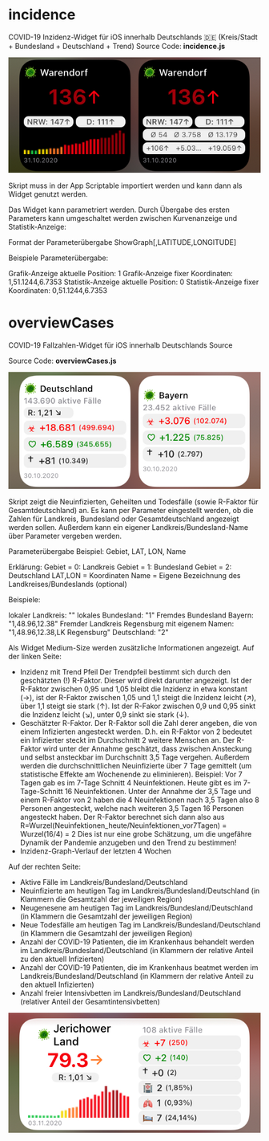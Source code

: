# incidence
COVID-19 Inzidenz-Widget für iOS innerhalb Deutschlands 🇩🇪 (Kreis/Stadt + Bundesland + Deutschland + Trend)
Source Code: <b>incidence.js</b>

<img src=incidence.jpg>

Skript muss in der App Scriptable importiert werden und kann dann als Widget genutzt werden. 

Das Widget kann parametriert werden. Durch Übergabe des ersten Parameters kann umgeschaltet werden zwischen Kurvenanzeige und Statistik-Anzeige:

Format der Parameterübergabe
ShowGraph[,LATITUDE,LONGITUDE]

Beispiele Parameterübergabe:

Grafik-Anzeige aktuelle Position: 1
Grafik-Anzeige fixer Koordinaten: 1,51.1244,6.7353
Statistik-Anzeige aktuelle Position: 0
Statistik-Anzeige fixer Koordinaten: 0,51.1244,6.7353


# overviewCases
COVID-19 Fallzahlen-Widget für iOS innerhalb Deutschlands
Source

Source Code: <b>overviewCases.js</b>

<img src=overviewCases.jpg>

Skript zeigt die Neuinfizierten, Geheilten und Todesfälle (sowie R-Faktor für Gesamtdeutschland) an.
Es kann per Parameter eingestellt werden, ob die Zahlen für Landkreis, Bundesland oder Gesamtdeutschland angezeigt werden sollen. Außerdem kann ein eigener Landkreis/Bundesland-Name über Parameter vergeben werden.

Parameterübergabe Beispiel:
Gebiet, LAT, LON, Name

Erklärung:
Gebiet = 0: Landkreis
Gebiet = 1: Bundesland
Gebiet = 2: Deutschland
LAT,LON = Koordinaten
Name = Eigene Bezeichnung des Landkreises/Bundeslands (optional)

Beispiele:

lokaler Landkreis: ""
lokales Bundesland: "1"
Fremdes Bundesland Bayern: "1,48.96,12.38"
Fremder Landkreis Regensburg mit eigenem Namen: "1,48.96,12.38,LK Regensburg"
Deutschland: "2"

Als Widget Medium-Size werden zusätzliche Informationen angezeigt. Auf der linken Seite: 
-  Inzidenz mit Trend Pfeil 
    Der Trendpfeil bestimmt sich durch den geschätzten (!) R-Faktor. Dieser wird direkt darunter angezeigt. Ist der R-Faktor zwischen 0,95 und 1,05 bleibt die Inzidenz in etwa konstant (→), ist der R-Faktor zwischen 1,05 und 1,1 steigt die Inzidenz leicht (↗), über 1,1 steigt sie stark (↑). Ist der R-Fakor zwischen 0,9 und 0,95 sinkt die Inzidenz leicht (↘), unter 0,9 sinkt sie stark (↓). 
- Geschätzter R-Faktor. 
    Der R-Faktor soll die Zahl derer angeben, die von einem Infizierten angesteckt werden. D.h. ein R-Faktor von 2 bedeutet ein Infizierter steckt im Durchschnitt 2 weitere Menschen an. Der R-Faktor wird unter der Annahme geschätzt, dass zwischen Ansteckung und selbst ansteckbar im Durchschnitt 3,5 Tage vergehen. Außerdem werden die durchschnittlichen Neuinfizierte über 7 Tage gemittelt (um statistische Effekte am Wochenende zu eliminieren). Beispiel: Vor 7 Tagen gab es im 7-Tage Schnitt 4 Neuinfektionen. Heute gibt es im 7-Tage-Schnitt 16 Neuinfektionen. Unter der Annahme der 3,5 Tage und einem R-Faktor von 2 haben die 4 Neuinfektionen nach 3,5 Tagen also 8 Personen angesteckt, welche nach weiteren 3,5 Tagen 16 Personen angesteckt haben. Der R-Faktor berechnet sich dann also aus R=Wurzel(Neuinfektionen_heute/Neuinfektionen_vor7Tagen) = Wurzel(16/4) = 2
    Dies ist nur eine grobe Schätzung, um die ungefähre Dynamik der Pandemie anzugeben und den Trend zu bestimmen!
- Inzidenz-Graph-Verlauf der letzten 4 Wochen

Auf der rechten Seite: 
- Aktive Fälle im Landkreis/Bundesland/Deutschland
- Neuinfizierte am heutigen Tag im Landkreis/Bundesland/Deutschland (in Klammern die Gesamtzahl der jeweiligen Region)
- Neugenesene am heutigen Tag im Landkreis/Bundesland/Deutschland (in Klammern die Gesamtzahl der jeweiligen Region)
- Neue Todesfälle am heutigen Tag im Landkreis/Bundesland/Deutschland (in Klammern die Gesamtzahl der jeweiligen Region)
- Anzahl der COVID-19 Patienten, die im Krankenhaus behandelt werden im Landkreis/Bundesland/Deutschland (in Klammern der relative Anteil zu den aktuell Infizierten)
- Anzahl der COVID-19 Patienten, die im Krankenhaus beatmet werden im Landkreis/Bundesland/Deutschland (in Klammern der relative Anteil zu den aktuell Infizierten)
- Anzahl freier Intensivbetten im Landkreis/Bundesland/Deutschland (relativer Anteil der Gesamtintensivbetten)

<img src=overviewCasesMedium.jpg>